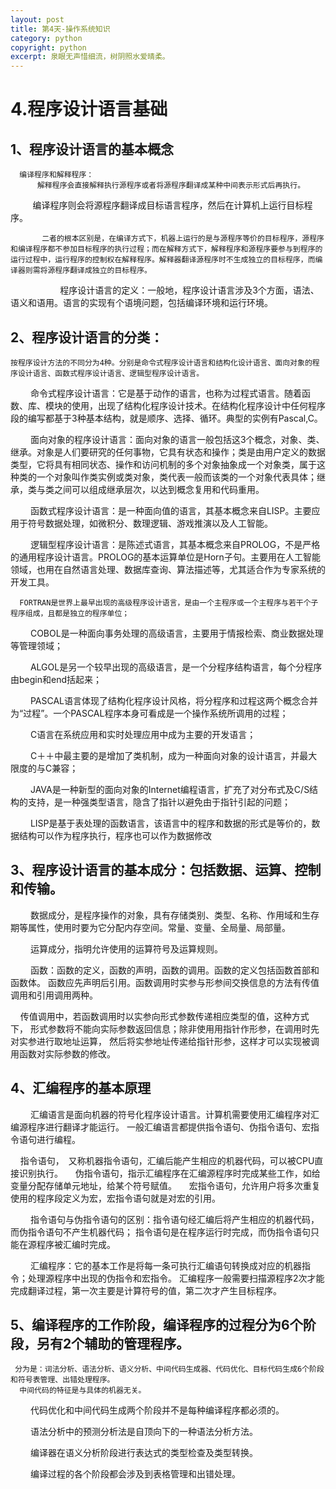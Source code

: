 ```yaml
---
layout: post
title: 第4天-操作系统知识
category: python
copyright: python
excerpt: 泉眼无声惜细流，树阴照水爱晴柔。
---
```

  # 4.程序设计语言基础
 ## 1、程序设计语言的基本概念
      编译程序和解释程序：
          解释程序会直接解释执行源程序或者将源程序翻译成某种中间表示形式后再执行。
         编译程序则会将源程序翻译成目标语言程序，然后在计算机上运行目标程序。
           
           二者的根本区别是，在编译方式下，机器上运行的是与源程序等价的目标程序，源程序和编译程序都不参加目标程序的执行过程；而在解释方式下，解释程序和源程序要参与到程序的运行过程中，运行程序的控制权在解释程序。解释器翻译源程序时不生成独立的目标程序，而编译器则需将源程序翻译成独立的目标程序。
            
　　程序设计语言的定义：一般地，程序设计语言涉及3个方面，语法、语义和语用。语言的实现有个语境问题，包括编译环境和运行环境。

## 2、程序设计语言的分类：
    按程序设计方法的不同分为4种。分别是命令式程序设计语言和结构化设计语言、面向对象的程序设计语言、函数式程序设计语言、逻辑型程序设计语言。

　　
     命令式程序设计语言：它是基于动作的语言，也称为过程式语言。随着函数、库、模块的使用，出现了结构化程序设计技术。在结构化程序设计中任何程序段的编写都基于3种基本结构，就是顺序、选择、循环。典型的实例有Pascal,C。

　　  面向对象的程序设计语言：面向对象的语言一般包括这3个概念，对象、类、继承。对象是人们要研究的任何事物，它具有状态和操作；类是由用户定义的数据类型，它将具有相同状态、操作和访问机制的多个对象抽象成一个对象类，属于这种类的一个对象叫作类实例或类对象，类代表一般而该类的一个对象代表具体；继承，类与类之间可以组成继承层次，以达到概念复用和代码重用。

　　  函数式程序设计语言：是一种面向值的语言，其基本概念来自LISP。主要应用于符号数据处理，如微积分、数理逻辑、游戏推演以及人工智能。

　　  逻辑型程序设计语言：是陈述式语言，其基本概念来自PROLOG，不是严格的通用程序设计语言。PROLOG的基本运算单位是Horn子句。主要用在人工智能领域，也用在自然语言处理、数据库查询、算法描述等，尤其适合作为专家系统的开发工具。

      FORTRAN是世界上最早出现的高级程序设计语言，是由一个主程序或一个主程序与若干个子程序组成，且都是独立的程序单位；

　　  COBOL是一种面向事务处理的高级语言，主要用于情报检索、商业数据处理等管理领域；

　　  ALGOL是另一个较早出现的高级语言，是一个分程序结构语言，每个分程序由begin和end括起来；

　　  PASCAL语言体现了结构化程序设计风格，将分程序和过程这两个概念合并为“过程”。一个PASCAL程序本身可看成是一个操作系统所调用的过程；

　　  C语言在系统应用和实时处理应用中成为主要的开发语言；

　　  C＋＋中最主要的是增加了类机制，成为一种面向对象的设计语言，并最大限度的与C兼容；

　　  JAVA是一种新型的面向对象的Internet编程语言，扩充了对分布式及C/S结构的支持，是一种强类型语言，隐含了指针以避免由于指针引起的问题；

　　  LISP是基于表处理的函数语言，该语言中的程序和数据的形式是等价的，数据结构可以作为程序执行，程序也可以作为数据修改

## 3、程序设计语言的基本成分：包括数据、运算、控制和传输。

　　
     数据成分，是程序操作的对象，具有存储类别、类型、名称、作用域和生存期等属性，使用时要为它分配内存空间。常量、变量、全局量、局部量。

　　  运算成分，指明允许使用的运算符号及运算规则。

　　  函数：函数的定义，函数的声明，函数的调用。函数的定义包括函数首部和函数体。
           函数应先声明后引用。函数调用时实参与形参间交换信息的方法有传值调用和引用调用两种。

      传值调用中，若函数调用时以实参向形式参数传递相应类型的值，这种方式下，
      形式参数将不能向实际参数返回信息；除非使用用指针作形参，在调用时先对实参进行取地址运算，
      然后将实参地址传递给指针形参，这样才可以实现被调用函数对实际参数的修改。
    
## 4、汇编程序的基本原理

　　   汇编语言是面向机器的符号化程序设计语言。计算机需要使用汇编程序对汇编源程序进行翻译才能运行。
       一般汇编语言都提供指令语句、伪指令语句、宏指令语句进行编程。
       
    指令语句，　又称机器指令语句，汇编后能产生相应的机器代码，可以被CPU直接识别执行。
    伪指令语句，指示汇编程序在汇编源程序时完成某些工作，如给变量分配存储单元地址，给某个符号赋值。
    宏指令语句，允许用户将多次重复使用的程序段定义为宏，宏指令语句就是对宏的引用。

　　  指令语句与伪指令语句的区别：指令语句经汇编后将产生相应的机器代码，而伪指令语句不产生机器代码；
            指令语句是在程序运行时完成，而伪指令语句只能在源程序被汇编时完成。

　　  汇编程序：它的基本工作是将每一条可执行汇编语句转换成对应的机器指令；处理源程序中出现的伪指令和宏指令。
           汇编程序一般需要扫描源程序2次才能完成翻译过程，第一次主要是计算符号的值，第二次才产生目标程序。

## 5、编译程序的工作阶段，编译程序的过程分为6个阶段，另有2个辅助的管理程序。
     分为是：词法分析、语法分析、语义分析、中间代码生成器、代码优化、目标代码生成6个阶段和符号表管理、出错处理程序。
      中间代码的特征是与具体的机器无关。

　　  代码优化和中间代码生成两个阶段并不是每种编译程序都必须的。

　　  语法分析中的预测分析法是自顶向下的一种语法分析方法。

　　  编译器在语义分析阶段进行表达式的类型检查及类型转换。

　　  编译过程的各个阶段都会涉及到表格管理和出错处理。
